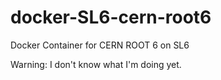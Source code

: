 # docker-SL6-cern-root6
Docker Container for CERN ROOT 6 on SL6

Warning: I don't know what I'm doing yet.
